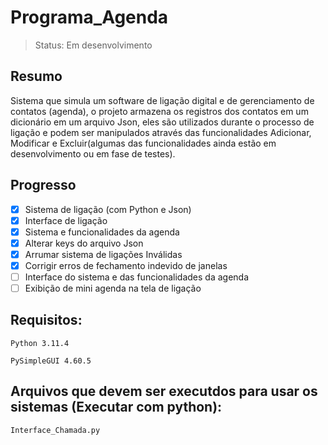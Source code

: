 # Programa_Agenda
> Status: Em desenvolvimento
## Resumo
Sistema que simula um software de ligação digital e de gerenciamento de contatos (agenda), o projeto armazena os registros dos contatos em um dicionário em um arquivo Json, eles são utilizados durante o processo de ligação e podem ser manipulados através das funcionalidades Adicionar, Modificar e Excluir(algumas das funcionalidades ainda estão em desenvolvimento ou em fase de testes).

## Progresso
- [x] Sistema de ligação (com Python e Json)
- [x] Interface de ligação
- [x] Sistema e funcionalidades da agenda
- [x] Alterar keys do arquivo Json
- [X] Arrumar sistema de ligações Inválidas
- [X] Corrigir erros de fechamento indevido de janelas 
- [ ] Interface do sistema e das funcionalidades da agenda
- [ ] Exibição de mini agenda na tela de ligação

## Requisitos: 
```
Python 3.11.4
```
```
PySimpleGUI 4.60.5
```
## Arquivos que devem ser executdos para usar os sistemas (Executar com python):
```
Interface_Chamada.py
```

